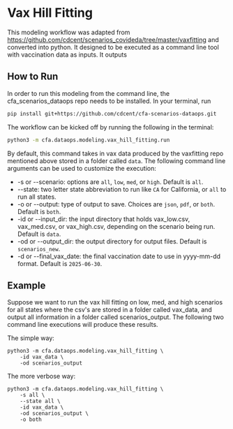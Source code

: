 # Vax Hill Fitting

This modeling workflow was adapted from https://github.com/cdcent/scenarios_covideda/tree/master/vaxfitting and converted into python. It designed to be executed as a command line tool with vaccination data as inputs. It outputs

## How to Run

In order to run this modeling from the command line, the cfa_scenarios_dataops repo needs to be installed. In your terminal, run
```bash
pip install git+https://github.com/cdcent/cfa-scenarios-dataops.git
```

The workflow can be kicked off by running the following in the terminal:
```bash
python3 -m cfa.dataops.modeling.vax_hill_fitting.run
```

By default, this command takes in vax data produced by the vaxfitting repo mentioned above stored in a folder called `data`. The following command line arguments can be used to customize the execution:
- -s or --scenario: options are `all`, `low`, `med`, or `high`. Default is `all`.
- --state: two letter state abbreviation to run  like `CA` for California, or `all` to run all states.
- -o or --output: type of output to save. Choices are `json`, `pdf`, or `both`. Default is `both`.
- -id or --input_dir: the input directory that holds vax_low.csv, vax_med.csv, or vax_high.csv, depending on the scenario being run. Default is `data`.
- -od or --output_dir: the output directory for output files. Default is `scenarios_new`.
- -d or --final_vax_date: the final vaccination date to use in yyyy-mm-dd format. Default is `2025-06-30`.

## Example
Suppose we want to run the vax hill fitting on low, med, and high scenarios for all states where the csv's are stored in a folder called vax_data, and output all information in a folder called scenarios_output. The following two command line executions will produce these results.

The simple way:
```
python3 -m cfa.dataops.modeling.vax_hill_fitting \
    -id vax_data \
    -od scenarios_output
```

The more verbose way:
```
python3 -m cfa.dataops.modeling.vax_hill_fitting \
    -s all \
    --state all \
    -id vax_data \
    -od scenarios_output \
    -o both
```
